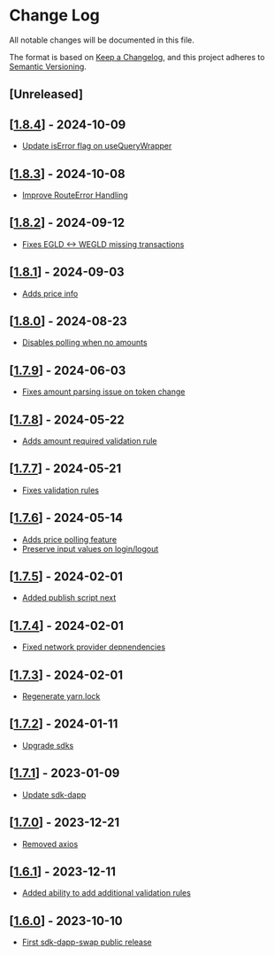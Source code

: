 # Change Log

All notable changes will be documented in this file.

The format is based on [Keep a Changelog](https://keepachangelog.com/en/1.0.0/),
and this project adheres to [Semantic Versioning](https://semver.org/spec/v2.0.0.html).

## [Unreleased]

## [[1.8.4](https://github.com/multiversx/mx-sdk-dapp-swap/pull/30)] - 2024-10-09

- [Update isError flag on useQueryWrapper](https://github.com/multiversx/mx-sdk-dapp-swap/pull/29)

## [[1.8.3](https://github.com/multiversx/mx-sdk-dapp-swap/pull/28)] - 2024-10-08

- [Improve RouteError Handling](https://github.com/multiversx/mx-sdk-dapp-swap/pull/27)

## [[1.8.2](https://github.com/multiversx/mx-sdk-dapp-swap/pull/26)] - 2024-09-12

- [Fixes EGLD <-> WEGLD missing transactions](https://github.com/multiversx/mx-sdk-dapp-swap/pull/26)

## [[1.8.1](https://github.com/multiversx/mx-sdk-dapp-swap/pull/25)] - 2024-09-03

- [Adds price info](https://github.com/multiversx/mx-sdk-dapp-swap/pull/25)

## [[1.8.0](https://github.com/multiversx/mx-sdk-dapp-swap/pull/24)] - 2024-08-23

- [Disables polling when no amounts](https://github.com/multiversx/mx-sdk-dapp-swap/pull/23)

## [[1.7.9](https://github.com/multiversx/mx-sdk-dapp-swap/pull/22)] - 2024-06-03

- [Fixes amount parsing issue on token change](https://github.com/multiversx/mx-sdk-dapp-swap/pull/21)

## [[1.7.8](https://github.com/multiversx/mx-sdk-dapp-swap/pull/20)] - 2024-05-22

- [Adds amount required validation rule](https://github.com/multiversx/mx-sdk-dapp-swap/pull/19)

## [[1.7.7](https://github.com/multiversx/mx-sdk-dapp-swap/pull/18)] - 2024-05-21

- [Fixes validation rules](https://github.com/multiversx/mx-sdk-dapp-swap/pull/17)

## [[1.7.6](https://github.com/multiversx/mx-sdk-dapp-swap/pull/15)] - 2024-05-14

- [Adds price polling feature](https://github.com/multiversx/mx-sdk-dapp-swap/pull/14)
- [Preserve input values on login/logout](https://github.com/multiversx/mx-sdk-dapp-swap/pull/14)

## [[1.7.5](https://github.com/multiversx/mx-sdk-dapp-swap/pull/13)] - 2024-02-01

- [Added publish script next](https://github.com/multiversx/mx-sdk-dapp-swap/pull/13)

## [[1.7.4](https://github.com/multiversx/mx-sdk-dapp-swap/pull/12)] - 2024-02-01

- [Fixed network provider depnendencies](https://github.com/multiversx/mx-sdk-dapp-swap/pull/12)

## [[1.7.3](https://github.com/multiversx/mx-sdk-dapp-swap/pull/11)] - 2024-02-01

- [Regenerate yarn.lock](https://github.com/multiversx/mx-sdk-dapp-swap/pull/11)

## [[1.7.2](https://github.com/multiversx/mx-sdk-dapp-swap/pull/10)] - 2024-01-11

- [Upgrade sdks](https://github.com/multiversx/mx-sdk-dapp-swap/pull/9)

## [[1.7.1](https://github.com/multiversx/mx-sdk-dapp-swap/pull/6)] - 2023-01-09

- [Update sdk-dapp](https://github.com/multiversx/mx-sdk-dapp-swap/pull/6)

## [[1.7.0](https://github.com/multiversx/mx-sdk-dapp-swap/pull/5)] - 2023-12-21

- [Removed axios](https://github.com/multiversx/mx-sdk-dapp-swap/pull/4)

## [[1.6.1](https://github.com/multiversx/mx-sdk-dapp-swap/pull/3)] - 2023-12-11

- [Added ability to add additional validation rules](https://github.com/multiversx/mx-sdk-dapp-swap/pull/2)

## [[1.6.0](https://github.com/multiversx/mx-sdk-dapp-swap/pull/1)] - 2023-10-10

- [First sdk-dapp-swap public release](https://github.com/multiversx/mx-sdk-dapp-swap/pull/1)
